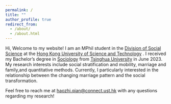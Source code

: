 ```yaml
---
permalink: /
title: ""
author_profile: true
redirect_from: 
  - /about/
  - /about.html
---
```

Hi, Welcome to my website! I am an MPhil student in the  [Division of Social Science](https://sosc.hkust.edu.hk/)  at the  [Hong Kong University of Science and Technology](https://hkust.edu.hk/) . I received my Bachelor’s degree in  [Sociology](https://www.soc.tsinghua.edu.cn/)  from  [Tsinghua University](https://www.tsinghua.edu.cn/)  in June 2023.
My research interests include social stratification and mobility, marriage and family,and quantitative methods. Currently, I particularly interested in the relationship between the changing marriage pattern and the social transformation.

Feel free to reach me at [haozhi.qian@connect.ust.hk](mailto:haozhi.qian@connect.ust.hk) with any questions regarding my research!
